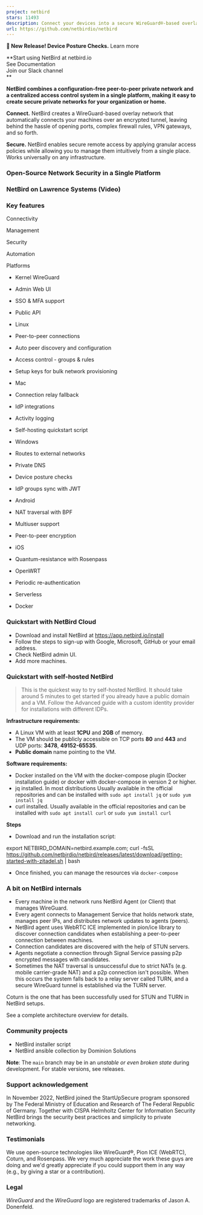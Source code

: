 ```yaml
---
project: netbird
stars: 11493
description: Connect your devices into a secure WireGuard®-based overlay network with SSO, MFA and granular access controls.
url: https://github.com/netbirdio/netbird
---
```


**🐣 New Release! Device Posture Checks.** Learn more

  

  
  

**Start using NetBird at netbird.io  
See Documentation  
Join our Slack channel  
**

  

**NetBird combines a configuration-free peer-to-peer private network and a centralized access control system in a single platform, making it easy to create secure private networks for your organization or home.**

**Connect.** NetBird creates a WireGuard-based overlay network that automatically connects your machines over an encrypted tunnel, leaving behind the hassle of opening ports, complex firewall rules, VPN gateways, and so forth.

**Secure.** NetBird enables secure remote access by applying granular access policies while allowing you to manage them intuitively from a single place. Works universally on any infrastructure.

### Open-Source Network Security in a Single Platform

### NetBird on Lawrence Systems (Video)

### Key features

Connectivity

Management

Security

Automation

Platforms

-   Kernel WireGuard

-   Admin Web UI

-   SSO & MFA support

-   Public API

-   Linux

-   Peer-to-peer connections

-   Auto peer discovery and configuration

-   Access control - groups & rules

-   Setup keys for bulk network provisioning

-   Mac

-   Connection relay fallback

-   IdP integrations

-   Activity logging

-   Self-hosting quickstart script

-   Windows

-   Routes to external networks

-   Private DNS

-   Device posture checks

-   IdP groups sync with JWT

-   Android

-   NAT traversal with BPF

-   Multiuser support

-   Peer-to-peer encryption

-   iOS

-   Quantum-resistance with Rosenpass

-   OpenWRT

-   Periodic re-authentication

-   Serverless

-   Docker

### Quickstart with NetBird Cloud

-   Download and install NetBird at https://app.netbird.io/install
-   Follow the steps to sign-up with Google, Microsoft, GitHub or your email address.
-   Check NetBird admin UI.
-   Add more machines.

### Quickstart with self-hosted NetBird

> This is the quickest way to try self-hosted NetBird. It should take around 5 minutes to get started if you already have a public domain and a VM. Follow the Advanced guide with a custom identity provider for installations with different IDPs.

**Infrastructure requirements:**

-   A Linux VM with at least **1CPU** and **2GB** of memory.
-   The VM should be publicly accessible on TCP ports **80** and **443** and UDP ports: **3478**, **49152-65535**.
-   **Public domain** name pointing to the VM.

**Software requirements:**

-   Docker installed on the VM with the docker-compose plugin (Docker installation guide) or docker with docker-compose in version 2 or higher.
-   jq installed. In most distributions Usually available in the official repositories and can be installed with `sudo apt install jq` or `sudo yum install jq`
-   curl installed. Usually available in the official repositories and can be installed with `sudo apt install curl` or `sudo yum install curl`

**Steps**

-   Download and run the installation script:

export NETBIRD\_DOMAIN=netbird.example.com; curl -fsSL https://github.com/netbirdio/netbird/releases/latest/download/getting-started-with-zitadel.sh | bash

-   Once finished, you can manage the resources via `docker-compose`

### A bit on NetBird internals

-   Every machine in the network runs NetBird Agent (or Client) that manages WireGuard.
-   Every agent connects to Management Service that holds network state, manages peer IPs, and distributes network updates to agents (peers).
-   NetBird agent uses WebRTC ICE implemented in pion/ice library to discover connection candidates when establishing a peer-to-peer connection between machines.
-   Connection candidates are discovered with the help of STUN servers.
-   Agents negotiate a connection through Signal Service passing p2p encrypted messages with candidates.
-   Sometimes the NAT traversal is unsuccessful due to strict NATs (e.g. mobile carrier-grade NAT) and a p2p connection isn't possible. When this occurs the system falls back to a relay server called TURN, and a secure WireGuard tunnel is established via the TURN server.

Coturn is the one that has been successfully used for STUN and TURN in NetBird setups.

See a complete architecture overview for details.

### Community projects

-   NetBird installer script
-   NetBird ansible collection by Dominion Solutions

**Note**: The `main` branch may be in an _unstable or even broken state_ during development. For stable versions, see releases.

### Support acknowledgement

In November 2022, NetBird joined the StartUpSecure program sponsored by The Federal Ministry of Education and Research of The Federal Republic of Germany. Together with CISPA Helmholtz Center for Information Security NetBird brings the security best practices and simplicity to private networking.

### Testimonials

We use open-source technologies like WireGuard®, Pion ICE (WebRTC), Coturn, and Rosenpass. We very much appreciate the work these guys are doing and we'd greatly appreciate if you could support them in any way (e.g., by giving a star or a contribution).

### Legal

_WireGuard_ and the _WireGuard_ logo are registered trademarks of Jason A. Donenfeld.
